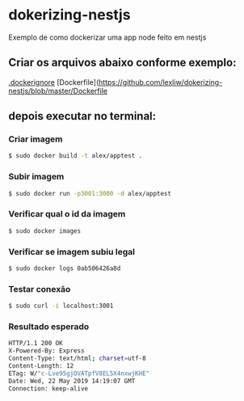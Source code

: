 # dokerizing-nestjs
Exemplo de como dockerizar uma app node feito em nestjs

## Criar os arquivos abaixo conforme exemplo:
[.dockerignore](https://github.com/lexliw/dokerizing-nestjs/blob/master/.dockerignore)
[Dockerfile](https://github.com/lexliw/dokerizing-nestjs/blob/master/Dockerfile

## depois executar no terminal:

### Criar imagem
```bash
$ sudo docker build -t alex/apptest .
```
### Subir imagem
```bash
$ sudo docker run -p3001:3000 -d alex/apptest
```
### Verificar qual o id da imagem
```bash
$ sudo docker images
```
### Verificar se imagem subiu legal
```bash
$ sudo docker logs 0ab506426a8d
```
### Testar conexão
```bash
$ sudo curl -i localhost:3001
```
### Resultado esperado
```bash
HTTP/1.1 200 OK
X-Powered-By: Express
Content-Type: text/html; charset=utf-8
Content-Length: 12
ETag: W/"c-Lve95gjOVATpfV8EL5X4nxwjKHE"
Date: Wed, 22 May 2019 14:19:07 GMT
Connection: keep-alive
```
